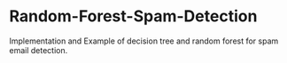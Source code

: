 # Random-Forest-Spam-Detection
Implementation and Example of decision tree and random forest for spam email detection.
